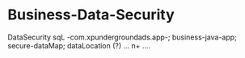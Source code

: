 # Business-Data-Security
DataSecurity sqL -com.xpundergroundads.app-; business-java-app; secure-dataMap; 
dataLocation (?)
...
n+
....
